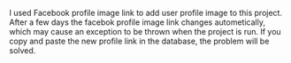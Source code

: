 I used Facebook profile image link to  add user profile image to this project.
After a few days the facebok profile image link changes autometically, which may cause an exception to be thrown when the project is run.
If you copy and paste the new profile link in the database, the problem will be solved.

